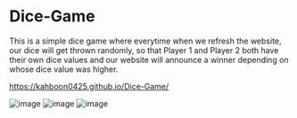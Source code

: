# Dice-Game

This is a simple dice game where everytime when we refresh the website, our dice will get thrown randomly, so that Player 1 and Player 2 both have their own dice values and our website will announce a winner depending on whose dice value was higher.

https://kahboon0425.github.io/Dice-Game/

![image](https://github.com/kahboon0425/Dice-Game/assets/116237965/ad955c1b-d514-4892-b174-f2168141a7cf)
![image](https://github.com/kahboon0425/Dice-Game/assets/116237965/0b158eea-835f-4d06-9b31-60a6a9d87124)
![image](https://github.com/kahboon0425/Dice-Game/assets/116237965/237b9af4-a9cd-4d2d-be81-63224f1d05c9)

